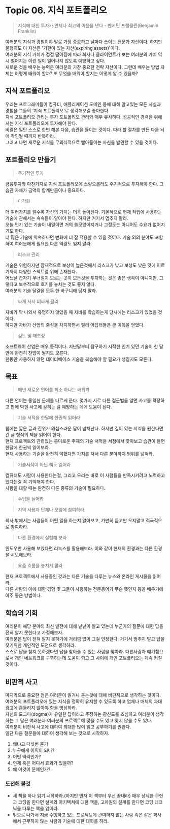 # Topic 06. 지식 포트폴리오
> 지식에 대한 투자가 언제나 최고의 이윤을 낸다 - 벤저민 프랭클린(Benjamin Franklin)

여러분의 지식과 경험이야 말로 가장 중요하고 날마다 쓰이는 전문가 자산이다. 하지만 불행히도 이 자산은 '기한이 있는 자산(expiring assets)'이다.  
여러분의 지식 가치가 점점 떨어짐에 따라 회사나 클라이언트가 보는 여러분의 가치 역시 떨어지는 이런 일이 일어나지 않도록 예방하고 싶다.  
새로운 것을 배우는 능력은 여러분의 가장 중요한 전략 자산이다. 그런데 배우는 방법 자체는 어떻게 배워야 할까? 또 무엇을 배워야 할지는 어떻게 알 수 있을까?  

## 지식 포트폴리오
우리는 프로그래머들이 컴퓨터, 애플리케이션 도메인 등에 대해 알고있는 모든 사실과 경험을 그들의 '지식 포트폴리오'로 생각해보길 좋아한다.  
지식 포트폴리오 관리는 투자 포트폴리오 관리와 매우 유사하다. 성공적인 경력을 위해서는 지식 포트폴리오에 투자해야 한다.  
비결은 일단 스스로 한번 해본 다음, 습관을 들이는 것이다. 따라 할 절차를 만든 다음 뇌에 각인될 때까지 반복하라.  
그러고 나면 새로운 지식을 무의식적으로 빨아들이는 자신을 발견할 수 있을 것이다.  

## 포트폴리오 만들기
> 주기적인 투자

금융투자와 마찬가지로 지식 포트폴리오에 소량으롤라도 주기적으로 투자해야 한다. 그 습관 자체가 금액의 합계만큼이나 중요하다.  

> 다각화

더 여러가지를 알수록 자신의 가치는 더욱 높아진다. 기본적으로 현재 작업에 사용하는 기술에 관해서는 속속들이 알아야 한다. 하지만 거기서 멈추지 말라.  
오늘 인기 있는 기술이 내일이면 거의 쓸모없어지거나 그정도는 아니어도 수요가 없어지기도 한다.  
더 많은 기술에 익숙하다면 변화에 더 잘 적응할 수 있을 것이다. 기술 외의 분야도 포함하여 여러분에게 필요한 다른 역량도 잊지 말라.

> 리스크 관리

기술은 위험하지만 잠재적으로 보상이 높은것에서 리스크가 낮고 보상도 낮은 것에 이르기까지 다양한 스펙트럼 위에 존재한다.  
어느날 갑자기 무너질지 모르는 곳이 모든것을 투자하는 것은 좋은 생각이 아니지만, 그렇다고 보수적으로 호기를 놓치는 것도 좋지 않다.  
여러분의 기술 달걀을 모두 한 바구니에 담지 말라.  

> 싸게 사서 비싸게 팔리

자바가 막 나와서 유명하지 않았을 때 자바를 학습하는게 당시에는 리스크가 있었을 것이다.  
하지만 자바가 산업의 중심을 차지하면서 얼리 어답터들은 큰 이득을 얻었다.  

> 검토 및 재조정

소프트웨어 산업은 매우 동적이다. 지난달부터 탐구하기 시작한 인기 있던 기술이 한 달 만에 완전히 찬밥이 될지도 모른다.  
한동안 사용하지 않던 데이터베이스 기술을 복습해야 할 필요가 생길지도 모른다.

## 목표
> 매년 새로운 언어를 최소 하나는 배워라

다른 언어는 동일한 문제를 다르게 푼다. 몇가지 서로 다른 접근법을 알면 사고를 확장하고 판에 박힌 사고에 갇히는 걸 예방하는 데에 도움이 된다.

> 기술 서적을 한달에 한권씩 읽어라

웹에는 짧은 글과 진위가 의심스러운 답이 넘쳐난다. 하지만 깊이 있는 지식을 원한다면 긴 글 형식의 책을 읽어야 한다.  
현재 프로젝트와 관련있는 흥미로운 주제의 기술 서적을 서점에서 찾아보고 습관이 들면 한달에 한권씩 읽어보라.  
현재 사용하는 기술을 완전히 익혔다면 가지를 쳐서 다른 분야까지 범위를 넓혀라.

> 기술서적이 아닌 책도 읽어라

컴퓨터도 사람이 사용한다는걸, 그리고 우리는 바로 이 사람들을 만족시키려고 노력하고 있다는걸 꼭 기억해야 한다.  
사람을 대할 때는 완전히 다른 종류의 기술이 필요하다.

> 수업을 들어라

> 지역 사용자 단체나 모임에 참여하라

회사 밖에서는 사람들이 어떤 일을 하는지 알아보고, 가만히 듣고만 오지말고 적극적으로 참여하라.  

> 다른 환경에서 실험해 보라

윈도우만 사용해 보았다면 리눅스를 활용해보라. 이와 같이 현재의 환경과는 다른 환경을 시도해보라.

> 요즘 흐름을 놓치지 말라

현재 프로젝트에서 사용중인 것과는 다른 기술을 다루는 뉴스와 온라인 게시물을 읽어라.  
다른 사람의 이에 대한 경험 및 그들이 사용하는 전문용어가 무슨 뜻인지 등을 배우기에 아주 좋은 방법이다.  

## 학습의 기회
여러분이 해당 분야의 최신 발전에 대해 낱낱이 알고 있는데 누군가의 질문에 대한 답을 전혀 알지 못한다고 가정해보자.  
여러분은 답이 전혀 알지 못하기에 거리낌 없이 그걸 인정한다. 거기서 멈추지 말고 답을 찾기위한 개인적인 도전으로 생각하라.  
스스로 답을 찾지 못하겠다면 답을 찾아줄 수 있는 사람을 찾아라. 다른사람과 얘기함으로서 개인 네트워크를 구축하는데 도움이 되고 그 사이에 개인 포트폴리오는 계속 커질것이다.  

## 비판적 사고
마지막으로 중요한 점은 여러분이 읽거나 듣는것에 대해 비판적으로 생각하는 것이다.  
여러분의 포트폴리오에 있는 지식을 정확히 유지할 수 있도록 하고 업체나 매체의 과대광고에 흔들리지 않아야 함을 명심하라.  
자신의 도그마(dogma)가 유일한 답이라고 주장하는 광신도를 조심하고 여러분이 생각하는 그 답은 여러분과 여러분의 프로젝트에 맞을 수도 있고 맞지 않을 수도 있다.  
여러분이 비판적 사고에 대하여 최대한 많이 읽고 공부하기를 권한다.  
일단 다음 질문들에 대하여 생각해 보는 것으로 시작하자.

1. 왜냐고 다섯번 묻기
2. 누구에게 이익이 되나?
3. 어떤 맥락인가?
4. 언제 혹은 어디서 효과가 있을까?
5. 왜 이것이 문제인가?

### 도전해 볼것
 - 새 책을 하나 읽기 시작하라.(하지만 먼저 이 책부터 우선 끝내라) 매우 상세한 구현과 코딩을 한다면 설계와 아키텍쳐에 대한 책을, 고차원의 설계를 한다면 코딩 테크닉을 다루는 책을 읽어라.
 - 밖으로 나가서 지금 수행하고 있는 프로젝트에 관여하지 않는 사람 혹은 같은 회사에서 근무하지 않는 사람과 기술에 대한 대화를 하라.

